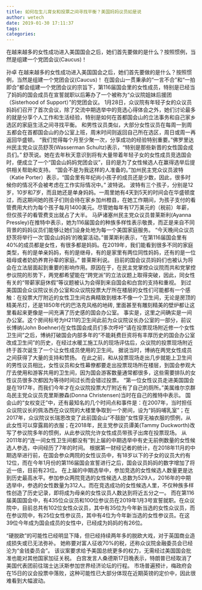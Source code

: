 ```yaml
---
title: 如何在生儿育女和投票之间寻找平衡？美国妈妈议员如是说
author: wetech
date: 2019-01-30 17:11:37
tags: 
categories: 
---
```

在越来越多的女性成功进入美国国会之后，她们首先要做的是什么？按照惯例，当然是组建一个党团会议(Caucus)！
<!-- more -->
孙卓
在越来越多的女性成功进入美国国会之后，她们首先要做的是什么？按照惯例，当然是组建一个党团会议(Caucus)！
在国会山一贯秉承的“一言不合”和“一拍即合”都会组建一个党团会议的宗旨下，第116届国会里的女性成员，特别是已经当了妈妈的国会成员在宣誓就职以后筹办了一个被称为“众议院姐妹后援团（Sisterhood of Support）”的党团会议。
1月28日，众议院有年轻子女的众议员妈妈们召开了首次会议，除了交流中期选举中的竞选心得体会之外，她们讨论最多的就是分享个人工作和生活经验，特别是如何在首都国会山的立法事务和自己家乡选区的家庭生活之间寻找平衡。
和男性议员类似，大部分女性议员在每周一到周五都会在首都国会山的办公室上班，周末时间则返回自己所在选区，周日或周一再返回华盛顿。
“我们觉得每个月至少聚一次，分享成功的经验特别重要。”佛罗里达州民主党众议员舒茨(Wasserman Schultz)表示，“特别是那些新晋的女性国会成员们。” 舒茨说。她在去年秋天意识到将有大量带着年轻子女的女性成员竞选国会时，便成立了一个“国会山妈妈党团会议”，目的是为了女性候选人在赢得选举后提供相关帮助和支持。
“国会不是为我这样的人准备的。”加州民主党众议员波特（Katie Porter）表示，“国会里有年纪尚小孩子的成员还是少数，因此，很多时候你的情况不会被考虑在工作实际情况中。” 波特说。
波特有三个孩子，分别是12岁，10岁和7岁，而且她还是单身妈妈。一周里她有4天到5天的时间会在华盛顿度过，而这期间她的孩子们则会待在家乡加州橙县，在她工作期间，为孩子支付的看管费用大约为每个孩子每月1400美元。尽管她每年有17万美元的（税前）年薪，但仅孩子的看管费支出就占了大半。
马萨诸塞州民主党众议员普莱斯利(Ayanna Pressley)在推特中表示，她为116届国会的种族多样性表示敬畏，而正是来自不同背景的妈妈议员们能够让她们设身处地为每一个美国家庭服务。
“今天晚间众议员舒茨将举行一次‘国会山妈妈’的晚宴活动。”普莱斯利表示，“在第116届国会里有40%的成员都是女性，有很多都是妈妈。在2019年，我们能看到很多不同的家庭类型，有的是单亲妈妈，有的是继母，有的是家里有两位同性妈妈，还有的是一位祖母或者奶奶养育孙辈的家庭。” 普莱斯利说。
目前的国会议员妈妈们也被认为将会在立法层面起到重要的影响作用。原因在于，在民主党掌控众议院而共和党掌控参议院的形势下，两党都希望能在“跨党派”的立法议题上取得突破，因此，同女性有关的“带薪家庭休假”等议题被认为会得到来自国会和白宫的支持和重视。
到过美国国会众议院议长办公室和众议院投票大厅所在楼层的女性们可能都有一个感触：在投票大厅附近的女性卫生间古典精致到根本不像一个卫生间，无论是房顶的精美吊灯，还是1850年代的巴洛克风格的地砖, 里面甚至有雕刻精美的壁炉都让这里看起来更像是一间充满了历史感的国会办公室。
事实是，这里之间确实是一间办公室。这个房间标号为H211的卫生间此前为众议院议长办公室的一部分，前议长博纳(John Boehner)在女性国会成员们多次呼吁“请在投票现场附近修一个女性卫生间”之后，博纳打破国会内部多年的“不能耗费巨资将有丰厚历史的国会办公室改成卫生间”的历史，在经过水暖工施工队的现场评估后，众议院的投票现场附近终于首次诞生了一个让女性成员使用的卫生间。
据说当时，博纳在两党女性成员之间获得了大量的支持和赞扬。
在此之前，和从投票现场走出几步就能上卫生间的男性议员相比，女性议员和女性幕僚都要走出投票现场所在楼层，到国会参观大厅去使用和游客共用的卫生间，因为国会游客数量通常都很多，这些需要排队的女性议员很多次都因为等待时间过长而会错过投票。
“第一位女性议员走进美国国会是在1917年，而我们今年才在众议院投票大厅附近有了自己的厕所。”美属维尔京群岛民主党众议员克里斯滕森(Donna Christensen)当时在自己的推特中表示。
国会山的“女权变迁”中，还有最知名的几个时间点和事件是：在2007年，当时担任众议院议长的佩洛西在众议院的大楼里争取到一个房间，设为“妈妈哺乳室”；在2017年，众议院议长瑞恩改变了此前国会山“不鼓励”女性穿无袖衣服的惯例，从此女性可以穿露肩的衣服；在2018年，民主党参议员谭美(Tammy Duckworth)改写了参议院多年的惯例，从此参议院允许女性成员带孩子出席在投票现场。
从2011年的“连一间女性卫生间都没有”到上届的中期选举中有史无前例数量的女性候选人参选，中间经历了7年的时间。
根据第一财经记者的统计，在2018年11月的中期选举进行前，在国会参众两院的女性议员中，有18岁以下的子女的议员大约有12位，而在今年1月份的第116届国会宣誓进行之后，国会议员妈妈的数字增加了将近一倍，目前有23位。
在上届的中期选举中，参加竞选的女性候选人数量更是达到历史最高水平。参加参众两院竞选的女性候选人总数为529人，2016年的中期选举中，参选的女性数量为312人。而在竞选成功的女性候选人里，不仅种族多样性创造了历史记录，即将成为母亲的女性议员人数达到将近五分之一。
而在第116届美国国会中，有435位众议员和100位参议员在2019年1月3号宣誓就职。在众议院中，目前总共有102位女性众议员，其中有35位为今年新当选的女性众议员，而在参议院中，有25位女性参议员，其中有4位为今年新当选的女性参议员。在这39位今年成为国会成员的女性中，已经成为妈妈的有26位。
 
 
“硬脱欧”的可能性已经明显下降，但已经持续两年多的脱欧大戏，对于英国商业造成损失或已无法弥补。
她称要对富人征收70%的税，还称众议院金融委员会已经沦为“金钱委员会”。
该议案要求给予美国总统更多的权力，无需经过美国国会批准也能对其他国家加征关税。
白宫发言人桑德斯17日晚表示，特朗普已经取消了美国代表团前往瑞士达沃斯参加世界经济论坛的行程。
市场普遍预计，梅政府会在15日的议会投票中落败，这种可能性已大部分体现在近期英镑的定价中，因此很难看到大幅波动。
